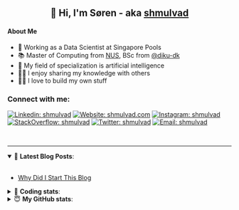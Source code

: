 <h2 align="center">
	👋 Hi, I'm Søren - aka <a href="https://shmulvad.com">shmulvad</a>
</h2>

#### About Me
- 🤖 Working as a Data Scientist at Singapore Pools
- 📚 Master of Computing from [NUS], BSc from [@diku-dk]
- 🧠 My field of specialization is artificial intelligence
- 👨‍🏫 I enjoy sharing my knowledge with others
- 👨‍💻 I love to build my own stuff

### Connect with me:

[![Linkedin: shmulvad](https://img.shields.io/badge/shmulvad-blue?style=flat&logo=Linkedin&logoColor=white)][linkedin]
[![Website: shmulvad.com](https://img.shields.io/badge/shmulvad.com-47CCCC?&style=flat&logo=Google-Chrome&logoColor=white)][website]
[![Instagram: shmulvad](https://img.shields.io/badge/-@shmulvad-purple?style=flat&logo=Instagram&logoColor=white)][instagram]
[![StackOverflow: shmulvad](https://img.shields.io/badge/shmulvad-FE7A16?style=flat&logo=stack-overflow&logoColor=white)][stackOverflow]
[![Twitter: shmulvad](https://img.shields.io/badge/@shmulvad-1ca0f1?style=flat&logo=twitter&logoColor=white)][twitter]
[![Email: shmulvad](https://img.shields.io/badge/shmulvad-D14836?style=flat&logo=gmail&logoColor=white)][mail]

<br />

---

<details open>
 <summary>📕 <b>Latest Blog Posts</b>: </summary>

<br>

<!-- BLOG-POST-LIST:START -->
- [Why Did I Start This Blog](https://shmulvad.com/blog/why-did-start-this-blog)
<!-- BLOG-POST-LIST:END -->

</details>

<!-- --- -->

<details>
 <summary>🤖 <b>Coding stats</b>: </summary>

<br>

NOTE: Doesn't track coding at work or work done in environments such as Jupyter Notebooks.

<!--START_SECTION:waka-->
![Code Time](http://img.shields.io/badge/Code%20Time-2%2C272%20hrs%2013%20mins-blue)

**I'm a Night 🦉** 

```text
🌞 Morning                438 commits         ██░░░░░░░░░░░░░░░░░░░░░░░   09.30 % 
🌆 Daytime                1220 commits        ██████░░░░░░░░░░░░░░░░░░░   25.89 % 
🌃 Evening                1932 commits        ██████████░░░░░░░░░░░░░░░   41.00 % 
🌙 Night                  1122 commits        ██████░░░░░░░░░░░░░░░░░░░   23.81 % 
```


📊 **This Week I Spent My Time On** 

```text
💬 Programming Languages: 
Python                   4 hrs 31 mins       ███████████████░░░░░░░░░░   58.09 % 
Other                    1 hr 5 mins         ███░░░░░░░░░░░░░░░░░░░░░░   13.98 % 
TypeScript               33 mins             ██░░░░░░░░░░░░░░░░░░░░░░░   07.13 % 
Markdown                 28 mins             ██░░░░░░░░░░░░░░░░░░░░░░░   06.01 % 
JavaScript               21 mins             █░░░░░░░░░░░░░░░░░░░░░░░░   04.59 % 

🔥 Editors: 
VS Code                  6 hrs 47 mins       ██████████████████████░░░   87.12 % 
Zsh                      1 hr                ███░░░░░░░░░░░░░░░░░░░░░░   12.88 % 

🐱‍💻 Projects: 
turbo-main               5 hrs 55 mins       ███████████████████░░░░░░   75.93 % 
Terminal                 49 mins             ███░░░░░░░░░░░░░░░░░░░░░░   10.53 % 
overvaagning-admin       46 mins             ██░░░░░░░░░░░░░░░░░░░░░░░   09.86 % 
datapakke-interface      14 mins             █░░░░░░░░░░░░░░░░░░░░░░░░   03.07 % 
hit-locator              2 mins              ░░░░░░░░░░░░░░░░░░░░░░░░░   00.62 % 
```


 Last Updated on 01/01/2024 18:40:42 UTC
<!--END_SECTION:waka-->

</details>

<!-- --- -->

<details>
 <summary>😇 <b>My GitHub stats</b>: </summary>

<br>

<img align="left" alt="shmulvad's Github Stats" src="https://github-readme-stats.vercel.app/api?username=shmulvad&show_icons=true&hide_border=true" />

</details>



[website]: https://shmulvad.com
[twitter]: https://twitter.com/shmulvad
[linkedin]: https://linkedin.com/in/shmulvad
[instagram]: https://instagram.com/shmulvad
[stackOverflow]: https://stackoverflow.com/users/9248793/shmulvad
[mail]: mailto:shmulvad@gmail.com
[@diku-dk]: https://github.com/diku-dk
[github]: https://github.com/shmulvad
[NUS]: https://www.nus.edu.sg